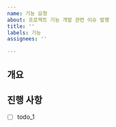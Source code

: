 ```yaml
---
name: 기능 요청
about: 프로젝트 기능 개발 관련 이슈 발행
title: ''
labels: 기능
assignees: ''

---
```


## 개요 <!-- 기능에 대한 간단한 설명 작성 -->

## 진행 사항 <!-- 할 일 목록을 만들고 진행 사항 표시 -->

- [ ] todo_1
